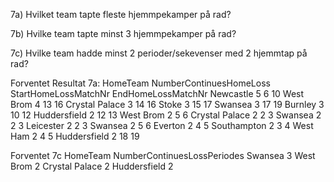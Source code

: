 
7a)
     Hvilket team tapte fleste hjemmpekamper på rad?

7b)
     Hvilke team tapte minst 3 hjemmpekamper på rad?
	
7c)	
     Hvilke team hadde minst 2 perioder/sekevenser med 2 hjemmtap på rad?


 Forventet Resultat 7a:
HomeTeam	NumberContinuesHomeLoss	StartHomeLossMatchNr	EndHomeLossMatchNr
Newcastle	5	6	10
West Brom	4	13	16
Crystal Palace	3	14	16
Stoke	3	15	17
Swansea	3	17	19
Burnley	3	10	12
Huddersfield	2	12	13
West Brom	2	5	6
Crystal Palace	2	2	3
Swansea	2	2	3
Leicester	2	2	3
Swansea	2	5	6
Everton	2	4	5
Southampton	2	3	4
West Ham	2	4	5
Huddersfield	2	18	19  


Forventet 7c
HomeTeam	NumberContinuesLossPeriodes
Swansea	3
West Brom	2
Crystal Palace	2
Huddersfield	2
